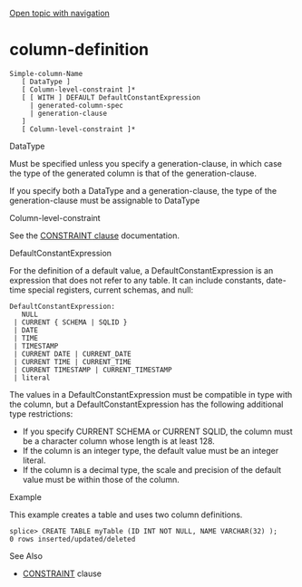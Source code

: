 [Open topic with navigation](../../../index.html#Shared/SQLReference/Statements/ColumnDefinition.html)

<a href="" id="Statements.ColumnDefinition"></a>[]()column-definition
=====================================================================

``` FcnSyntax
Simple-column-Name
   [ DataType ]
   [ Column-level-constraint ]*
   [ [ WITH ] DEFAULT DefaultConstantExpression
     | generated-column-spec 
     | generation-clause 
   ] 
   [ Column-level-constraint ]*
```

DataType

Must be specified unless you specify a generation-clause, in which case the type of the generated column is that of the generation-clause.

If you specify both a <span class="ItalicFont">DataType</span> and a <span class="ItalicFont">generation-clause</span>, the type of the <span class="ItalicFont">generation-clause</span> must be assignable to <span class="ItalicFont">DataType</span>

Column-level-constraint

See the [<span class="CodeFont">CONSTRAINT</span> clause](../Clauses/Constraint.html) documentation.

DefaultConstantExpression<a href="" id="ColumnDefault"></a>

For the definition of a default value, a DefaultConstantExpression is an expression that does not refer to any table. It can include constants, date-time special registers, current schemas, and null:

``` FcnSyntax
DefaultConstantExpression:
   NULL
 | CURRENT { SCHEMA | SQLID }
 | DATE
 | TIME
 | TIMESTAMP
 | CURRENT DATE | CURRENT_DATE
 | CURRENT TIME | CURRENT_TIME
 | CURRENT TIMESTAMP | CURRENT_TIMESTAMP
 | literal
```

The values in a DefaultConstantExpression must be compatible in type with the column, but a DefaultConstantExpression has the following additional type restrictions:

-   If you specify <span class="CodeFont">CURRENT SCHEMA</span> or <span class="CodeFont">CURRENT SQLID</span>, the column must be a character column whose length is at least 128.
-   If the column is an integer type, the default value must be an integer literal.
-   If the column is a decimal type, the scale and precision of the default value must be within those of the column.

Example

This example creates a table and uses two column definitions.

``` Example
splice> CREATE TABLE myTable (ID INT NOT NULL, NAME VARCHAR(32) );
0 rows inserted/updated/deleted
```

See Also

-   [<span class="CodeFont">CONSTRAINT</span>](../Clauses/Constraint.html) clause

 



